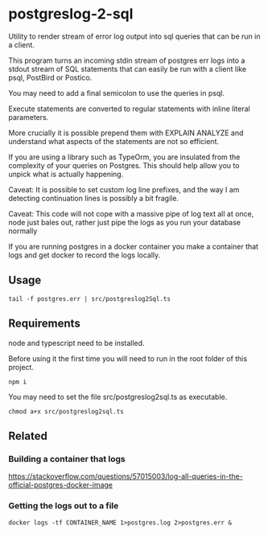 # postgreslog-2-sql
Utility to render stream of error log output into sql queries that can be run in a client.

This program turns an incoming stdin stream of postgres err logs into a stdout stream of SQL statements that can easily be run with a client like psql, PostBird or Postico.

You may need to add a final semicolon to use the queries in psql.

Execute statements are converted to regular statements with inline literal parameters.

More crucially it is possible prepend them with EXPLAIN ANALYZE and understand what aspects of the statements are not so efficient.

If you are using a library such as TypeOrm, you are insulated from the complexity of your queries on Postgres. This should help allow you to unpick what is actually happening.

Caveat: It is possible to set custom log line prefixes, and the way I am detecting continuation lines is possibly a bit fragile.

Caveat: This code will not cope with a massive pipe of log text all at once, node just bales out, rather just pipe the logs as you run your database normally

If you are running postgres in a docker container you make a container that logs and get docker to record the logs locally.

## Usage

`tail -f postgres.err | src/postgreslog2Sql.ts`

## Requirements

node and typescript need to be installed.

Before using it the first time you will need to run in the root folder of this project.

`npm i`

You may need to set the file src/postgreslog2sql.ts as executable.

`chmod a+x src/postgreslog2sql.ts`

## Related

### Building a container that logs
https://stackoverflow.com/questions/57015003/log-all-queries-in-the-official-postgres-docker-image

### Getting the logs out to a file

 `docker logs -tf CONTAINER_NAME 1>postgres.log 2>postgres.err &`
